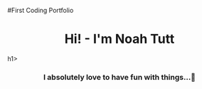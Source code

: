 #First Coding Portfolio
<h1 align="center"> Hi! - I'm Noah Tutt</h1>h1>
<h3 align="center"> I absolutely love to have fun with things...🎈 </h3>

